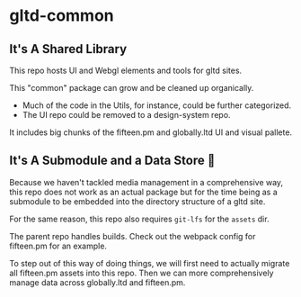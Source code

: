 # gltd-common

## It's A Shared Library

This repo hosts UI and Webgl elements and tools for gltd sites.

This "common" package can grow and be cleaned up organically. 

* Much of the code in the Utils, for instance, could be further categorized.
* The UI repo could be removed to a design-system repo.

It includes big chunks of the fifteen.pm and globally.ltd UI and visual pallete.

## It's A Submodule and a Data Store 😬

Because we haven't tackled media management in a comprehensive way, this repo does not work as an actual package but for the time being as a submodule to be embedded into the directory structure of a gltd site.

For the same reason, this repo also requires `git-lfs` for the `assets` dir.

The parent repo handles builds. Check out the webpack config for fifteen.pm for an example.

To step out of this way of doing things, we will first need to actually migrate all fifteen.pm assets into this repo. Then we can more comprehensively manage data across globally.ltd and fifteen.pm.

